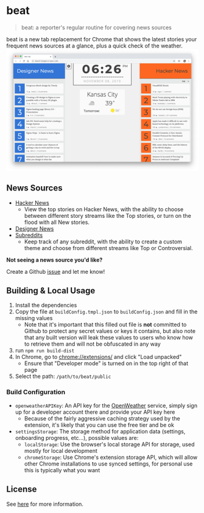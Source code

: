 beat
================

> beat: a reporter's regular routine for covering news sources

beat is a new tab replacement for Chrome that shows the latest stories your frequent news sources at a glance, plus a quick check of the weather.
![preview](./site_assets/preview.png)

## News Sources

-  [Hacker News](https://news.ycombinator.com/) 
   - View the top stories on Hacker News, with the ability to choose between different story streams like the Top stories, or turn on the flood with all New stories.
- [Designer News](https://www.designernews.co/)
- [Subreddits](https://www.reddit.com/)
  - Keep track of any subreddit, with the ability to create a custom theme and choose from different streams like Top or Controversial.

**Not seeing a news source you'd like?**

Create a Github [issue](https://github.com/tylerFowler/beat/issues/new) and let me know!

## Building & Local Usage
1. Install the dependencies
2. Copy the file at `buildConfig.tmpl.json` to `buildConfig.json` and fill in the missing values
    - Note that it's important that this filled out file is **not** committed to Github to protect any secret values or keys it contains, but also note that any built version will leak these values to users who know how to retrieve them and will not be obfuscated in any way
3. run `npm run build-dist`
4. In Chrome, go to [chrome://extensions/](chrome://extensions/) and click "Load unpacked"
    - Ensure that "Developer mode" is turned on in the top right of that page
1. Select the path: `/path/to/beat/public`

### Build Configuration
- `openweatherAPIKey`: An API key for the [OpenWeather](https://openweathermap.org/) service, simply sign up for a developer account there and provide your API key here
  - Because of the fairly aggressive caching strategy used by the extension, it's likely that you can use the free tier and be ok
- `settingsStorage`: The storage method for application data (settings, onboarding progress, etc...), possible values are:
  - `localStorage`: Use the browser's local storage API for storage, used mostly for local development
  - `chromeStorage`: Use Chrome's extension storage API, which will allow other Chrome installations to use synced settings, for personal use this is typically what you want

## License
See [here](./LICENSE) for more information.
